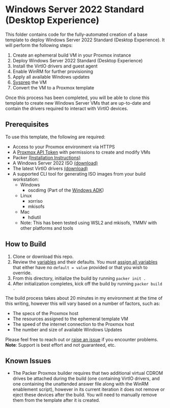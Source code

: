 # Windows Server 2022 Standard (Desktop Experience)

This folder contains code for the fully-automated creation of a base template to deploy Windows Server 2022 Standard (Desktop Experience). It will perform the following steps:

1. Create an ephemeral build VM in your Proxmox instance
2. Deploy Windows Server 2022 Standard (Desktop Experience)
3. Install the VirtIO drivers and guest agent
4. Enable WinRM for further provisioning
5. Apply all available Windows updates
6. [Sysprep](https://learn.microsoft.com/en-us/windows-hardware/manufacture/desktop/sysprep--generalize--a-windows-installation) the VM
7. Convert the VM to a Proxmox template

Once this process has been completed, you will be able to clone this template to create new Windows Server VMs that are up-to-date and contain the drivers required to interact with VirtIO devices.

## Prerequisites

To use this template, the following are required:

- Access to your Proxmox environment via HTTPS
- A [Proxmox API Token](https://pve.proxmox.com/wiki/Proxmox_VE_API#API_Tokens) with permissions to create and modify VMs
- Packer [(Installation Instructions)](https://developer.hashicorp.com/packer/tutorials/docker-get-started/get-started-install-cli)
- A  Windows Server 2022 ISO [(download)](https://www.microsoft.com/en-us/evalcenter/download-windows-server-2022)
- The latest VirtIO drivers [(download)](https://fedorapeople.org/groups/virt/virtio-win/direct-downloads/archive-virtio/?C=M;O=D)
- A supported CLI tool for generating ISO images from your build workstation:
  - Windows
    - oscdimg (Part of the [Windows ADK](https://learn.microsoft.com/en-us/windows-hardware/get-started/adk-install))
  - Linux
    - xorriso
    - mkisofs
  - Mac
    - hdiutil
  - Note: This has been tested using WSL2 and mkisofs, YMMV with other platforms and tools

## How to Build

1. Clone or download this repo.
2. Review the [variables](vars.pkr.hcl) and their defaults. You must [assign all variables](https://learn.microsoft.com/en-us/windows-hardware/manufacture/desktop/sysprep--generalize--a-windows-installation) that either have no `default = value` provided or that you wish to override.
3. From this directory, initialize the build by running `packer init .`
4. After initialization completes, kick off the build by running `packer build .`

The build process takes about 20 minutes in my environment at the time of this writing, however this will vary based on a number of factors, such as:

- The specs of the Proxmox host
- The resources assigned to the ephemeral template VM
- The speed of the internet connection to the Proxmox host
- The number and size of available Windows Updates

Please feel free to reach out or [raise an issue](https://github.com/penmoid/packer-templates/issues) if you encounter problems.  
**Note**: Support is best effort and not guaranteed, etc.

## Known Issues

- The Packer Proxmox builder requires that two additional virtual CDROM drives be attached during the build (one containing VirtIO drivers, and one containing the unattended answer file along with the WinRM enablement script), however in its current iteration it does not remove or eject these devices after the build. You will need to manually remove them from the template after it is created.
